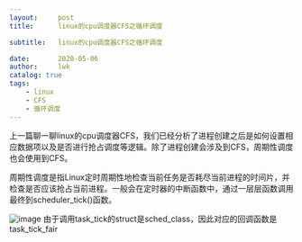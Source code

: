 ```yaml
---
layout:     post
title:      linux的cpu调度器CFS之循环调度

subtitle:   linux的cpu调度器CFS之循环调度

date:       2020-05-06
author:     lwk
catalog: true
tags:
    - linux
    - CFS
    - 循环调度
---
```


上一篇聊一聊linux的cpu调度器CFS，我们已经分析了进程创建之后是如何设置相应数据项以及是否进行抢占调度等逻辑。除了进程创建会涉及到CFS，周期性调度也会使用到CFS。

周期性调度是指Linux定时周期性地检查当前任务是否耗尽当前进程的时间片，并检查是否应该抢占当前进程。一般会在定时器的中断函数中，通过一层层函数调用最终到scheduler_tick()函数。

![image](https://user-images.githubusercontent.com/36918717/177022851-94ec8aad-42b0-4e45-8bd5-830764b13767.png)
由于调用task_tick的struct是sched_class，因此对应的回调函数是task_tick_fair
